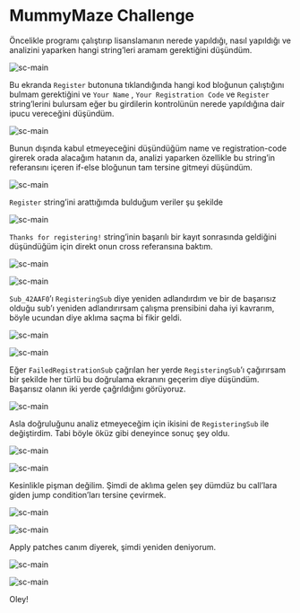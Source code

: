 # MummyMaze Challenge

Öncelikle programı çalıştırıp lisanslamanın nerede yapıldığı, nasıl yapıldığı ve analizini yaparken hangi string’leri aramam gerektiğini düşündüm.

![sc-main](https://raw.githubusercontent.com/echel0nn/ttmomeetupchallenge/master/scs/01.png)



Bu ekranda `Register` butonuna tıklandığında hangi kod bloğunun çalıştığını bulmam gerektiğini ve `Your Name` , `Your Registration Code` ve `Register` string’lerini bulursam eğer bu girdilerin kontrolünün nerede yapıldığına dair ipucu vereceğini düşündüm. 

![sc-main](https://raw.githubusercontent.com/echel0nn/ttmomeetupchallenge/master/scs/02.png)


Bunun dışında kabul etmeyeceğini düşündüğüm name ve registration-code girerek orada alacağım hatanın da, analizi yaparken özellikle bu string’in referansını içeren if-else bloğunun tam tersine gitmeyi düşündüm.

![sc-main](https://raw.githubusercontent.com/echel0nn/ttmomeetupchallenge/master/scs/03.png)


`Register` string’ini arattığımda bulduğum veriler şu şekilde

![sc-main](https://raw.githubusercontent.com/echel0nn/ttmomeetupchallenge/master/scs/04.png)


`Thanks for registering!` string’inin başarılı bir kayıt sonrasında geldiğini düşündüğüm için direkt onun cross referansına baktım.


![sc-main](https://raw.githubusercontent.com/echel0nn/ttmomeetupchallenge/master/scs/05.png)

![sc-main](https://raw.githubusercontent.com/echel0nn/ttmomeetupchallenge/master/scs/06.png)


`Sub_42AAF0`’ı `RegisteringSub` diye yeniden adlandırdım ve bir de başarısız olduğu sub’ı yeniden adlandırırsam çalışma prensibini daha iyi kavrarım, böyle ucundan diye aklıma saçma bi fikir geldi.


![sc-main](https://raw.githubusercontent.com/echel0nn/ttmomeetupchallenge/master/scs/07.png)


![sc-main](https://raw.githubusercontent.com/echel0nn/ttmomeetupchallenge/master/scs/08.png)


Eğer `FailedRegistrationSub` çağrılan her yerde `RegisteringSub`’ı çağırırsam bir şekilde her türlü bu doğrulama ekranını geçerim diye düşündüm. 
Başarısız olanın iki yerde çağrıldığını görüyoruz.

![sc-main](https://raw.githubusercontent.com/echel0nn/ttmomeetupchallenge/master/scs/09.png)



Asla doğruluğunu analiz etmeyeceğim için ikisini de `RegisteringSub` ile değiştirdim.
Tabi böyle öküz gibi deneyince sonuç şey oldu.

![sc-main](https://raw.githubusercontent.com/echel0nn/ttmomeetupchallenge/master/scs/10.png)

![sc-main](https://raw.githubusercontent.com/echel0nn/ttmomeetupchallenge/master/scs/11.png)



Kesinlikle pişman değilim. 
Şimdi de aklıma gelen şey dümdüz bu call’lara giden jump condition’ları tersine çevirmek.

![sc-main](https://raw.githubusercontent.com/echel0nn/ttmomeetupchallenge/master/scs/12.png)

![sc-main](https://raw.githubusercontent.com/echel0nn/ttmomeetupchallenge/master/scs/13.png)



Apply patches canım diyerek, şimdi yeniden deniyorum.

![sc-main](https://raw.githubusercontent.com/echel0nn/ttmomeetupchallenge/master/scs/14.png)

![sc-main](https://raw.githubusercontent.com/echel0nn/ttmomeetupchallenge/master/scs/15.png)


Oley!
